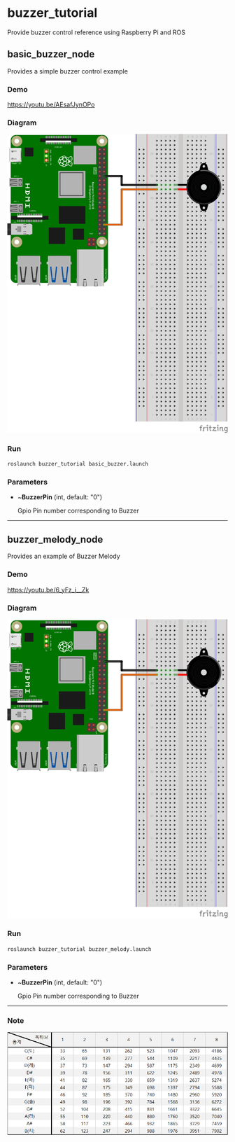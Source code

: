 # buzzer_tutorial

Provide buzzer control reference using Raspberry Pi and ROS

## basic_buzzer_node

Provides a simple buzzer control example

### Demo

https://youtu.be/AEsafJynOPo

### Diagram

![buzzer_tutorial](./diagram/buzzer_tutorial.png)

### Run

```bash
roslaunch buzzer_tutorial basic_buzzer.launch
```

### Parameters

- ~**BuzzerPin** (int, default: "0")

  Gpio Pin number corresponding to Buzzer

----


## buzzer_melody_node

Provides an example of Buzzer Melody

### Demo

https://youtu.be/6_yFz_i__Zk

### Diagram

![buzzer_tutorial](./diagram/buzzer_tutorial.png)

### Run

```bash
roslaunch buzzer_tutorial buzzer_melody.launch
```

### Parameters

- ~**BuzzerPin** (int, default: "0")

  Gpio Pin number corresponding to Buzzer

----

### Note


![note](./image/note.png)
